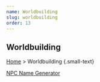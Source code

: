 ```yaml
---
name: Worldbuilding
slug: worldbuilding
order: 13
---
```

## Worldbuilding
[Home](dm-operations-center) > Worldbuilding {.small-text}

<div class="menu-container">
    <a href="character-name-generator">NPC Name Generator</a>
</div>